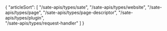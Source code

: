 {
    "articleSort": [
        "/sate-apis/types/sate",
        "/sate-apis/types/website",
        "/sate-apis/types/page",
        "/sate-apis/types/page-descriptor",
        "/sate-apis/types/plugin",         
        "/sate-apis/types/request-handler"
    ]
}